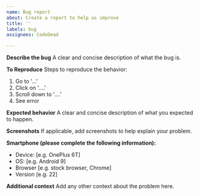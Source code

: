 ```yaml
---
name: Bug report
about: Create a report to help us improve
title: ''
labels: bug
assignees: CodeDead

---
```


**Describe the bug**
A clear and concise description of what the bug is.

**To Reproduce**
Steps to reproduce the behavior:
1. Go to '...'
2. Click on '....'
3. Scroll down to '....'
4. See error

**Expected behavior**
A clear and concise description of what you expected to happen.

**Screenshots**
If applicable, add screenshots to help explain your problem.

**Smartphone (please complete the following information):**
 - Device: [e.g. OnePlus 6T]
 - OS: [e.g. Android 9]
 - Browser [e.g. stock browser, Chrome]
 - Version [e.g. 22]

**Additional context**
Add any other context about the problem here.
